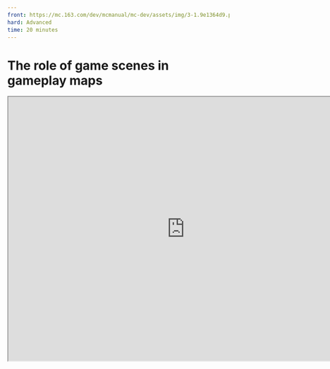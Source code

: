 ```yaml
--- 
front: https://mc.163.com/dev/mcmanual/mc-dev/assets/img/3-1.9e1364d9.png 
hard: Advanced 
time: 20 minutes 
--- 
```

# The role of game scenes in gameplay maps 

<iframe src="https://cc.163.com/act/m/daily/iframeplayer/?id=6245844875882ab49558bcef" width="800" height="600" allow="fullscreen"/> 

In the first chapter, we introduced the essential elements of a gameplay map, including: game scenes. In short, it can be divided into terrain + buildings. After creating a good terrain and "pasting" buildings on the terrain, the game scene has been formed. 

Scenes are very important in game maps. The first step after players enter the game is to appreciate the game scenes. They also deal with scenes all the time during the game. In the architectural map type, there are only scene buildings and no gameplay. Even so, many players are willing to spend time appreciating and experiencing them, so this is why gameplay maps need to polish the scenes. 

![3-1](./image/3-1.png) 

* Taking "My Seaside Farm" as an example, the map scene is composed of island terrain (gray part) and buildings (color part); and the ocean acts as a boundary. * 

In terms of architecture, whether it is made using tools in the map editor or manually made in the archive, it is composed of blocks set by the developer himself, and spliced together step by step. The terrain is different. Using the terrain tool, a large number of blocks can be quickly generated and debugged by the developer; this chapter will teach you how to use the editor's terrain tool to make terrain and briefly introduce the terrain software WorldPainter. 

## Terrain Tool 

Open the map editor, we can find the terrain tool in the toolbar, and there will also be a "Terrain Preset" window. We can use these presets to create terrain: 

- Bump: Slowly bulge the terrain, stacking it higher and higher. 
- Erosion: Gradually cut the terrain blocks until it is flat. 
- Smooth: Make the terrain friction smoother and the slope more natural. 
- Fill: You can fill the potholes until it is flat, similar to bumps. 
- Top Cover: Select blocks through material presets and paint them on top of the terrain. 
- Plants: Click to generate the original plants. 

Except for plants, these presets can adjust the operation area to circle or square, adjust the area size, and whether to affect fluid blocks in the preset window (if checked, the terrain tool will avoid fluid); 

### Bump 

Click the ground to make the terrain slowly bulge, and click the blocks within the range to determine the material of the bulge; 

<img src="./image/3-2.gif" alt="3-2" style="zoom:115%;" /> 

### Erosion 

Almost the opposite of bulge, each time you click or hold, the terrain will be continuously reduced until it becomes a plane. 

<img src="./image/3-3.gif" alt="3-3" style="zoom:115%;" /> 

### Smooth 

Make the uneven terrain gradually smooth, and the smoothing standard is similar to the terrain generated by the original version. 

<img src="./image/3-4.gif" alt="3-4" style="zoom:115%;" />

### Fill 

Use it on holes to quickly fill them up. If you keep clicking on the same position, it will not continue to stack upwards after filling the plane, which is different from the bulge. 

<img src="./image/3-5.gif" alt="3-5" style="zoom:115%;" /> 

### Top Cover 

Top Cover allows you to select a block in the material preset window and paint a layer of blocks where you click. Unlike other presets, Top Cover also allows you to select the number of layers and effects to be painted: Top Cover, Top Replacement, Surface Replacement; these three effects are slightly different. 

<img src="./image/3-6.gif" alt="3-6" style="zoom:115%;" /> 

### Plants 

Select the plant type and click to generate (need to be on the block of the environment, such as trees need to be on the dirt or grass block) 

<img src="./image/3-7.gif" alt="3-7" style="zoom:115%;" /> 

## Fabricating terrain 

Next, we use this terrain preset and other tools to fabricate a simple terrain. First, use the selection tool to clear a range from the forest: Select Range -> Replace -> Replace leaves and wood with air. 

![3-8](./image/3-8.png) 

### Mountain 

Use the brush tool or the ridge of the terrain tool to circle an area; be casual and create it according to your own ideas. The stones in the circled area will be molded into a mountain. Of course, it is completely unusable at present. It is very unnatural and does not look like a mountain at all. 

![3-9](./image/3-9.png) 

Then use erosion to reduce some slopes and try to make these regular spheres look less "regular" and more natural. 

![3-10](./image/3-10.png) 

It is necessary to remind you that the method and style of terrain creation do not need to be unified. Every developer has his own ideas, and the finished products developed are also varied; divergent creativity is also a key step in development! For example, the terrain can be completely non-natural and non-realistic. Square is also a good choice: 

![3-11](./image/3-11.png) 

*The lobby of the "Jungle Rush" Demo map was created using the brush function of the map editor, and the overall look is natural and harmonious. * 

Go back to the tutorial content and continue to brush higher mountains on the outer circle of the stone mountain to reflect the layered feeling of the mountains. And make it more natural through erosion and smoothing. 

![3-12](./image/3-12.png) 

If there is only one kind of block, the mountain will be very monotonous and unnatural; so we need to select it and randomly replace some block materials with similar colors or that can make the mountain more natural: stone -> stone 60%, cobblestone 20%, andesite/polished andesite 20%. After the overall replacement, use the top layer to cover and brush blocks of other materials according to the slope or number of layers of the mountain. 

![3-13](./image/3-13.gif) 

For this mountain, I mainly painted the slope and the top of the mountain with cyan terracotta tiles, gray concrete, and concrete powder blocks. The overall tone is gray and black, without too much modification. It looks bare at first glance. After learning the method, developers will definitely be able to make better use of tools to create good-looking terrain. 


### Lake 

Because the space reserved in the mountain is small, if a lake is created within this range, there may be no other space for activities, so I plan to dig a lake from a certain position of the mountain, similar to the effect of a cave; 

![3-15](./image/3-15.png) 

You can use the brush tool, change the material preset to air, check the cover original block and adjust the placement base point to the center, so that we can DIY a large eraser. 

![3-14.gif](./image/3-14.gif.png) 

After digging out a new area, we continue to paint it to make it more natural and integrated into the terrain. 

![3-16](./image/3-16.png) 

In addition, I also dug a small pool on the mountain above the cave, and connected the bottom of the pool to the cave, so that the water will flow to the pool in the cave, forming a connection. 

![3-17](./image/3-17.png) 

At this point, our terrain is almost done. Overall, it is still very desolate. There is nothing else on the mountain, in the basin, or in the pool of the cave. Therefore, we need to add vegetation and natural landscape. Use the flowers, plants, stone cones, etc. in the original version to continue to improve the terrain. 

![3-18](./image/3-18.png) 

The original version has a large number of blocks and vegetation for modifying caves and karst caves, so we can use these to decorate a beautiful scene. 

In the area surrounded by the mountain, remember the trees, stones and other materials saved in the previous chapter? Now they can come in handy. 

![3-19](./image/3-19.png) 

Click on the material you want to place directly in the material library, and then place it in the editor; click on a certain location in the map, and the material will not be generated directly, but displayed in the form of a selection. The developer can also drag the XYZ axis to fine-tune the position, and then click OK to generate it. If you accidentally place it in the wrong position, you can click the Undo button to rewind this step, or you can use the selection tool again to select the placed building and perform other editing operations. 

![3-20](./image/3-20.png) 

Place all the materials according to your own ideas. At present, our scene has a very good effect; what is more interesting is that we have almost no reliance on content outside the editor, and the buildings and other decorations we have made can be reused, that is, the materials can be reused. 

![3-21](./image/3-21.png) 

If you are still not satisfied with the current effect, you can continue to adjust it. Click the game mode in the upper right corner of the editor and make it manually. 

## WorldPainter (terrain tool) 

WorldPainter is a software tool dedicated to Minecraft terrain production. This software is very powerful. If you are proficient in the software, you will have no problem with all kinds of large-scale natural terrain landscapes. 

WorldPainter official website address: https://www.worldpainter.net/ 

![3-22](./image/3-22.png) 

After downloading and installing from the official website, open the WorldPainter homepage, you can see that there are many tools similar to the editor in the software. In addition, there are many powerful functions that the editor does not have; so if you want to make more professional and larger terrain, it is highly recommended to learn and use WorldPainter. 

However, WorldPainter only supports the export of JAVA version game maps. After export, it can only run on the JAVA version of the game. You need to use other tools to convert the archive to the Bedrock version. It is recommended to use: [Chunker](https://chunker.app/), which supports the archive formats of the Bedrock version and the JAVA version. Upload the map file to convert to each other, and you can also change the world settings with one click. 


![3-23](./image/3-23.png) 

**Homework:** Use the Minecraft Workbench map editor to create simple terrain: lakes and mountains. 
